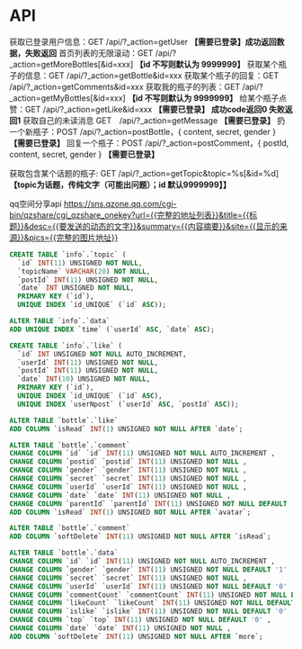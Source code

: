#  API

获取已登录用户信息：GET /api/?_action=getUser **【需要已登录】成功返回数据，失败返回** 
首页列表的无限滚动：GET /api/?_action=getMoreBottles[&id=xxx] **【id 不写则默认为 9999999】**
获取某个瓶子的信息：GET /api/?_action=getBottle&id=xxx
获取某个瓶子的回复：GET /api/?_action=getComments&id=xxx
获取我的瓶子的列表：GET /api/?_action=getMyBottles[&id=xxx] **【id 不写则默认为 9999999】**
给某个瓶子点赞：GET /api/?_action=getLike&id=xxx **【需要已登录】 成功code返回0 失败返回1**
获取自己的未读消息 GET　/api/?_action=getMessage  **【需要已登录】**
扔一个新瓶子：POST /api/?_action=postBottle，{ content, secret, gender } **【需要已登录】**
回复一个瓶子：POST /api/?_action=postComment，{ postId, content, secret, gender } **【需要已登录】**

获取包含某个话题的瓶子:  GET /api/?_action=getTopic&topic=%s[&id=%d]**【topic为话题，传纯文字（可能出问题）；id 默认9999999】】**


qq空间分享api
https://sns.qzone.qq.com/cgi-bin/qzshare/cgi_qzshare_onekey?url={{完整的地址列表}}&title={{标题}}&desc={{要发送的动态的文字}}&summary={{内容摘要}}&site={{显示的来源}}&pics={{完整的图片地址}}


```sql
CREATE TABLE `info`.`topic` (
  `id` INT(11) UNSIGNED NOT NULL,
  `topicName` VARCHAR(20) NOT NULL,
  `postId` INT(11) UNSIGNED NOT NULL,
  `date` INT UNSIGNED NOT NULL,
  PRIMARY KEY (`id`),
  UNIQUE INDEX `id_UNIQUE` (`id` ASC));

ALTER TABLE `info`.`data` 
ADD UNIQUE INDEX `time` (`userId` ASC, `date` ASC);

CREATE TABLE `info`.`like` (
  `id` INT UNSIGNED NOT NULL AUTO_INCREMENT,
  `userId` INT(11) UNSIGNED NOT NULL,
  `postId` INT(11) UNSIGNED NOT NULL,
  `date` INT(10) UNSIGNED NOT NULL,
  PRIMARY KEY (`id`),
  UNIQUE INDEX `id_UNIQUE` (`id` ASC),
  UNIQUE INDEX `userNpost` (`userId` ASC, `postId` ASC));

ALTER TABLE `bottle`.`like` 
ADD COLUMN `isRead` INT(1) UNSIGNED NOT NULL AFTER `date`;

ALTER TABLE `bottle`.`comment` 
CHANGE COLUMN `id` `id` INT(11) UNSIGNED NOT NULL AUTO_INCREMENT ,
CHANGE COLUMN `postid` `postid` INT(11) UNSIGNED NOT NULL ,
CHANGE COLUMN `gender` `gender` INT(11) UNSIGNED NOT NULL ,
CHANGE COLUMN `secret` `secret` INT(11) UNSIGNED NOT NULL ,
CHANGE COLUMN `userId` `userId` INT(11) UNSIGNED NOT NULL ,
CHANGE COLUMN `date` `date` INT(11) UNSIGNED NOT NULL ,
CHANGE COLUMN `parentId` `parentId` INT(11) UNSIGNED NOT NULL DEFAULT '0' ,
ADD COLUMN `isRead` INT(1) UNSIGNED NOT NULL AFTER `avatar`;

ALTER TABLE `bottle`.`comment` 
ADD COLUMN `softDelete` INT(11) UNSIGNED NOT NULL AFTER `isRead`;

ALTER TABLE `bottle`.`data` 
CHANGE COLUMN `id` `id` INT(11) UNSIGNED NOT NULL AUTO_INCREMENT ,
CHANGE COLUMN `gender` `gender` INT(11) UNSIGNED NOT NULL DEFAULT '1' ,
CHANGE COLUMN `secret` `secret` INT(11) UNSIGNED NOT NULL ,
CHANGE COLUMN `userId` `userId` INT(11) UNSIGNED NOT NULL DEFAULT '0' ,
CHANGE COLUMN `commentCount` `commentCount` INT(11) UNSIGNED NOT NULL DEFAULT '0' ,
CHANGE COLUMN `likeCount` `likeCount` INT(11) UNSIGNED NOT NULL DEFAULT '0' ,
CHANGE COLUMN `islike` `islike` INT(11) UNSIGNED NOT NULL DEFAULT '0' ,
CHANGE COLUMN `top` `top` INT(11) UNSIGNED NOT NULL DEFAULT '0' ,
CHANGE COLUMN `date` `date` INT(11) UNSIGNED NOT NULL ,
ADD COLUMN `softDelete` INT(11) UNSIGNED NOT NULL AFTER `more`;
```